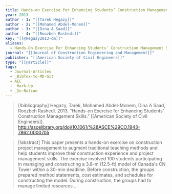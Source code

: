 ```yaml
---
title: Hands-on Exercise for Enhancing Students’ Construction Management Skills
year: 2013
author - 1: "[[Tarek Hegazy]]"
author - 2: "[[Mohamed Abdel-Monem]]"
author - 3: "[[Dina A Saad]]"
author - 4: "[[Roozbeh Rashedi]]"
key: "[[@Hegazy2013-dm]]"
aliases:
  - Hands-On Exercise For Enhancing Students’ Construction Management Skills
journal: "[[Journal of Construction Engineering and Management]]"
publisher: "[[American Society of Civil Engineers]]"
type: "[[@article]]"
tags:
  - Journal-Articles
  - _BibTex-to-MD-Git
  - AEC
  - _Mark-Up
  - _In-Notion
---
```


> [!bibliography]
> Hegazy, Tarek, Mohamed Abdel-Monem, Dina A Saad, Roozbeh Rashedi. 2013. “Hands-on Exercise for Enhancing Students’ Construction Management Skills.” [[American Society of Civil Engineers]]. http://ascelibrary.org/doi/10.1061/%28ASCE%29CO.1943-7862.0000705

> [!abstract]
> This paper presents a hands-on exercise on construction project management to augment traditional teaching methods and help students improve their construction experience and project management skills. The exercise involved 100 students participating in managing and constructing a 3.8-m (12.5-ft) model of Canada's CN Tower within a 30-min deadline. Before construction, the groups prepared method statements, cost estimates, and schedules for constructing the model. During construction, the groups had to manage limited resources …